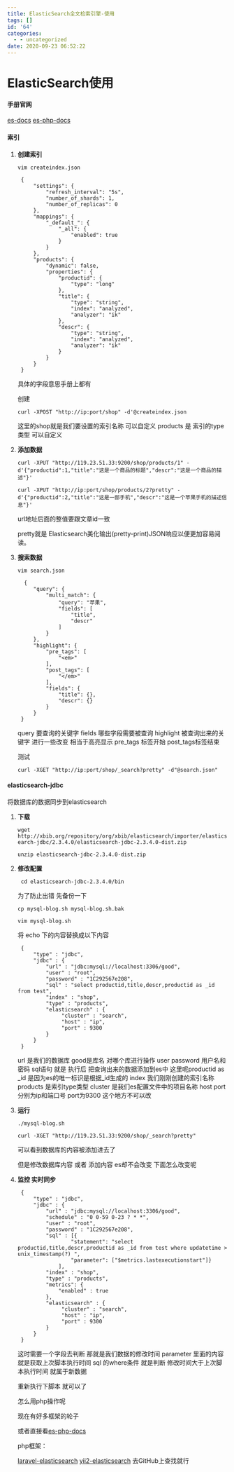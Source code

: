 ```yaml
---
title: ElasticSearch全文检索引擎-使用
tags: []
id: '64'
categories:
  - - uncategorized
date: 2020-09-23 06:52:22
---
```


# ElasticSearch使用
#### 手册官网
[es-docs](https://www.elastic.co/guide/en/elasticsearch/reference/current/index.html)
[es-php-docs](https://www.elastic.co/guide/cn/elasticsearch/php/current/index.html)


#### 索引

1. **创建索引**

    `vim createindex.json`

        {
            "settings": {
                "refresh_interval": "5s",
                "number_of_shards": 1,
                "number_of_replicas": 0
            },
            "mappings": {
                "_default_": {
                    "_all": {
                        "enabled": true
                    }
                }
            },
            "products": {
                "dynamic": false,
                "properties": {
                    "productid": {
                        "type": "long"
                    },
                    "title": {
                        "type": "string",
                        "index": "analyzed",
                        "analyzer": "ik"
                    },
                    "descr": {
                        "type": "string",
                        "index": "analyzed",
                        "analyzer": "ik"
                    }
                }
            }
        }
   
    具体的字段意思手册上都有
    
    创建 
    
   `curl -XPOST "http://ip:port/shop" -d'@createindex.json`    
   
   这里的shop就是我们要设置的索引名称 可以自定义
   products 是 索引的type类型 可以自定义
   
2. **添加数据**

    `curl -XPUT "http://119.23.51.33:9200/shop/products/1" -d'{"productid":1,"title":"这是一个商品的标题","descr":"这是一个商品的描述"}'`


    `curl -XPUT "http://ip:port/shop/products/2?pretty" -d'{"productid":2,"title":"这是一部手机","descr":"这是一个苹果手机的描述信息"}'`
    
    url地址后面的整值要跟文章id一致
    
    pretty就是 Elasticsearch美化输出(pretty-print)JSON响应以便更加容易阅读。

3. **搜索数据**

    `vim search.json`
    
   
         {
            "query": {
                "multi_match": {
                    "query": "苹果",
                    "fields": [
                        "title",
                        "descr"
                    ]
                }
            },
            "highlight": {
                "pre_tags": [
                    "<em>"
                ],
                "post_tags": [
                    "</em>"
                ],
                "fields": {
                    "title": {},
                    "descr": {}
                }
            }
        }
        
    query 要查询的关键字
    fields 哪些字段需要被查询
    highlight 被查询出来的关键字 进行一些改变 相当于高亮显示
    pre_tags 标签开始 post_tags标签结束
    
    测试
    
    `curl -XGET "http://ip:port/shop/_search?pretty" -d"@search.json"`


#### elasticsearch-jdbc

   将数据库的数据同步到elasticsearch

1. **下载**

    `wget http://xbib.org/repository/org/xbib/elasticsearch/importer/elasticsearch-jdbc/2.3.4.0/elasticsearch-jdbc-2.3.4.0-dist.zip`
    
    `unzip elasticsearch-jdbc-2.3.4.0-dist.zip` 


2. **修改配置**

    ` cd elasticsearch-jdbc-2.3.4.0/bin`

    为了防止出错 先备份一下

    `cp mysql-blog.sh mysql-blog.sh.bak`

    `vim mysql-blog.sh`

    将 echo  下的内容替换成以下内容

        {
            "type" : "jdbc",
            "jdbc" : {
                "url" : "jdbc:mysql://localhost:3306/good",
                "user" : "root",
                "password" : "1C292567e208",
                "sql" : "select productid,title,descr,productid as _id from test",
                "index" : "shop",
                "type" : "products",
                "elasticsearch" : {
                     "cluster" : "search",
                     "host" : "ip",
                     "port" : 9300
                }   
            }
        }

    url 是我们的数据库 good是库名 对哪个库进行操作
    user password 用户名和密码
    sql语句 就是 执行后 把查询出来的数据添加到es中
    这里呢productid as _id 是因为es的唯一标识是根据_id生成的
    index 我们刚刚创建的索引名称 
    products 是索引type类型
    cluster 是我们es配置文件中的项目名称
    host port 分别为ip和端口号 port为9300 这个地方不可以改
    
 3. **运行**
 
    `./mysql-blog.sh`
    
    `curl -XGET "http://119.23.51.33:9200/shop/_search?pretty"`

    可以看到数据库的内容被添加进去了
    
    但是修改数据库内容 或者 添加内容 es却不会改变  下面怎么改变呢
    
4. **监控 实时同步**

        {
            "type" : "jdbc",
            "jdbc" : {
                "url" : "jdbc:mysql://localhost:3306/good",
                "schedule" : "0 0-59 0-23 ? * *",
                "user" : "root",
                "password" : "1C292567e208",
                "sql" : [{
                        "statement": "select productid,title,descr,productid as _id from test where updatetime > unix_timestamp(?) ",
                        "parameter": ["$metrics.lastexecutionstart"]}
                    ],
                "index" : "shop",
                "type" : "products",
                "metrics": {
                    "enabled" : true
                },
                "elasticsearch" : {
                     "cluster" : "search",
                     "host" : "ip",
                     "port" : 9300
                }   
            }
        }
        
    这时需要一个字段去判断  那就是我们数据的修改时间 
    parameter 里面的内容 就是获取上次脚本执行时间
    sql 的where条件 就是判断 修改时间大于上次脚本执行时间 就属于新数据
    
    重新执行下脚本 就可以了
    
    怎么用php操作呢 
    
    现在有好多框架的轮子
    
    或者直接看[es-php-docs](https://www.elastic.co/guide/cn/elasticsearch/php/current/index.html)
    
    php框架：
        
    [laravel-elasticsearch](https://github.com/cviebrock/laravel-elasticsearch)
    [yii2-elasticsearch](https://github.com/yiisoft/yii2-elasticsearch)
    去GitHub上查找就行


 